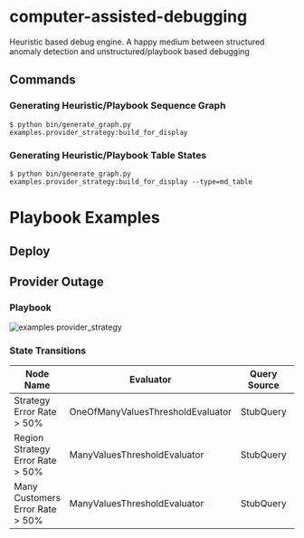 # computer-assisted-debugging
Heuristic based debug engine.  A happy medium between structured anomaly detection and unstructured/playbook based debugging


## Commands

### Generating Heuristic/Playbook Sequence Graph

```
$ python bin/generate_graph.py examples.provider_strategy:build_for_display
```

### Generating Heuristic/Playbook Table States

```
$ python bin/generate_graph.py examples.provider_strategy:build_for_display --type=md_table
```

# Playbook Examples

## Deploy


## Provider Outage
### Playbook
![examples provider_strategy](https://user-images.githubusercontent.com/321963/54880855-0d442300-4e20-11e9-95a5-b17a477d42a5.png)

### State Transitions
| Node Name | Evaluator | Query Source | Yes Threshold |
| ------- | --------- | -------- | ----------- |
|Strategy Error Rate > 50%|OneOfManyValuesThresholdEvaluator|StubQuery|Strategy Error Rate > 50%|
|Region Strategy Error Rate > 50%|ManyValuesThresholdEvaluator|StubQuery|Region Strategy Error Rate > 50%|
|Many Customers Error Rate > 50%|ManyValuesThresholdEvaluator|StubQuery|Many Customers Error Rate > 50%|
